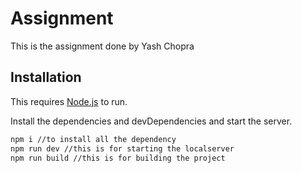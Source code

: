 # Assignment

This is the assignment done by Yash Chopra
## Installation

This  requires [Node.js](https://nodejs.org/) to run.

Install the dependencies and devDependencies and start the server.

```sh
npm i //to install all the dependency
npm run dev //this is for starting the localserver
npm run build //this is for building the project
```


